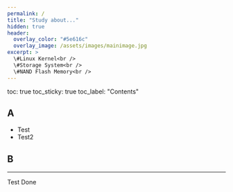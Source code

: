 ```yaml
---
permalink: /
title: "Study about..."
hidden: true
header:
  overlay_color: "#5e616c"
  overlay_image: /assets/images/mainimage.jpg
excerpt: >
  \#Linux Kernel<br />
  \#Storage System<br />
  \#NAND Flash Memory<br />
---
```


toc: true
toc_sticky: true
toc_label: "Contents"
## A

- Test
- Test2

## B

---

Test Done
